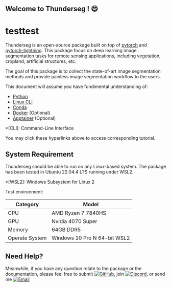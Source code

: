 ## Welcome to Thunderseg ! :smile:
# testtest
Thunderseg is an open-source package built on top of [pytorch](https://pytorch.org/) and [pytorch-lightning](https://lightning.ai/docs/pytorch/stable/).
This package focus on deep learning image segmentation tasks for remote sensing applications, including vegetation, cropland, artificial structures, etc. 

The goal of this package is to collect the state-of-art image segmentation methods and provide painless image segmentation workflow to the users.  

This document will assume you have fundimental understanding of: 

- [Python](https://www.w3schools.com/python/) 
- [Linux CLI](https://www.geeksforgeeks.org/linux-commands-cheat-sheet/)
- [Conda](https://docs.conda.io/projects/conda/en/4.6.0/_downloads/52a95608c49671267e40c689e0bc00ca/conda-cheatsheet.pdf)
- [Docker](https://docs.docker.com/get-started/) (Optional)
- [Apptainer](https://apptainer.org/docs/user/latest/) (Optional)

*[CLI]: Command-Line Interface

You may click these hyperlinks above to access corresponding tutorial.

## System Requirement 

Thunderseg should be able to run on any Linux-based system. 
The package has been tested in Ubuntu 22.04.4 LTS running under WSL2. 

*[WSL2]: Windows Subsystem for Linux 2

Test environment:

| Category| Model               |
| ------  | -----------------   |
| CPU     | AMD Ryzen 7 7840HS  |
| GPU     | Nvidia 4070 Super   | 
| Memory  | 64GB DDR5           |
| Operate System| Windows 10 Pro N 64-bit WSL2|

## Need Help? 

Meanwhile, if you have any question relate to the package or the documentation, please feel free to submit [![GitHub](https://img.shields.io/badge/Issue-%2312100E?logo=github&logoColor=black&color=white)](https://github.com/jldz9/thunderseg/issues), 
join [![Discord](https://img.shields.io/badge/Discord-%235865F2?logo=discord&logoColor=white)](https://discord.gg/RJJM42MBUU), 
or send me [![Email](https://img.shields.io/badge/Email-%23EA4335?logo=gmail&logoColor=white)](mailto:jiaweiliwork@outlook.com)
